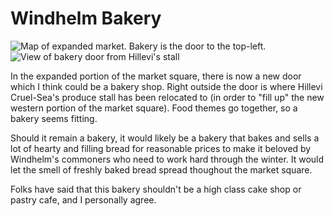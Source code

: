 # Windhelm Bakery

![](/windhelm/pics/bakery1.png?raw=true "Map of expanded market. Bakery is the door to the top-left.")
![](/windhelm/pics/bakery2.png?raw=true "View of bakery door from Hillevi's stall")

In the expanded portion of the market square, there is now a new door which I think could be a bakery shop. Right outside the door is where Hillevi Cruel-Sea's produce stall has been relocated to (in order to "fill up" the new western portion of the market square). Food themes go together, so a bakery seems fitting.

Should it remain a bakery, it would likely be a bakery that bakes and sells a lot of hearty and filling bread for reasonable prices to make it beloved by Windhelm's commoners who need to work hard through the winter. It would let the smell of freshly baked bread spread thoughout the market square.

Folks have said that this bakery shouldn't be a high class cake shop or pastry cafe, and I personally agree.